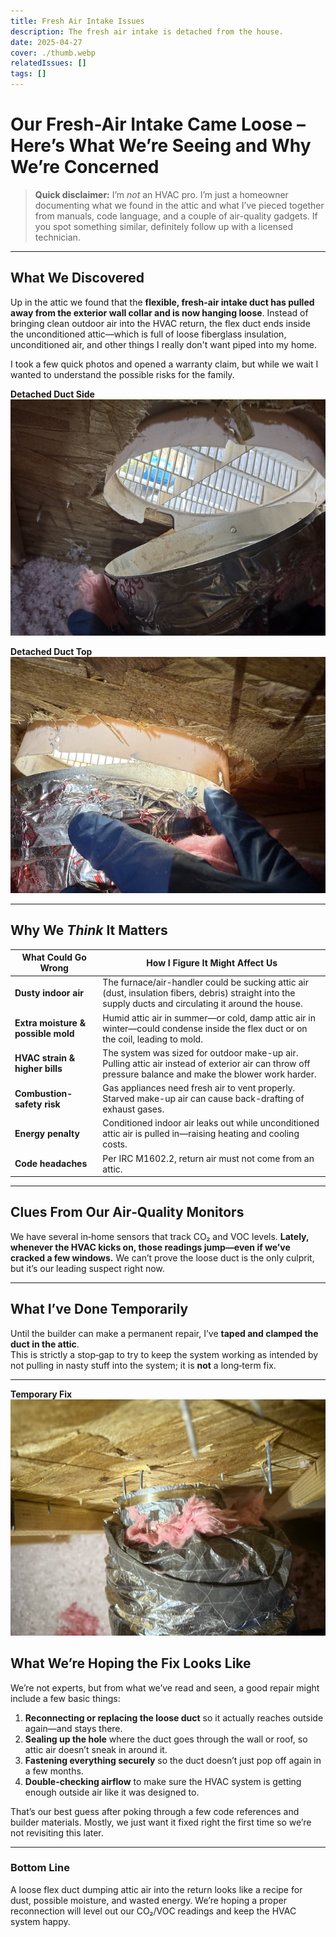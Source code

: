 ```yaml
---
title: Fresh Air Intake Issues
description: The fresh air intake is detached from the house.
date: 2025-04-27
cover: ./thumb.webp
relatedIssues: []
tags: []
---
```

# Our Fresh-Air Intake Came Loose – Here’s What We’re Seeing and Why We’re Concerned

> **Quick disclaimer:** I’m *not* an HVAC pro. I’m just a homeowner documenting what we found in the attic and what I’ve pieced together from manuals, code language, and a couple of air-quality gadgets. If you spot something similar, definitely follow up with a licensed technician.

---

## What We Discovered

Up in the attic we found that the **flexible, fresh-air intake duct has pulled away from the exterior wall collar and is now hanging loose**. Instead of bringing clean outdoor air into the HVAC return, the flex duct ends inside the unconditioned attic—which is full of loose fiberglass insulation, unconditioned air, and other things I really don't want piped into my home.

I took a few quick photos and opened a warranty claim, but while we wait I wanted to understand the possible risks for the family.

**Detached Duct Side**
![detached duct side](./detached-duct.png)

**Detached Duct Top**
![detached duct top](./detached-duct-2.png)

---

## Why We *Think* It Matters

| What Could Go Wrong                | How I Figure It Might Affect Us                                                                                                                          |
| ---------------------------------- | -------------------------------------------------------------------------------------------------------------------------------------------------------- |
| **Dusty indoor air**               | The furnace/air-handler could be sucking attic air (dust, insulation fibers, debris) straight into the supply ducts and circulating it around the house. |
| **Extra moisture & possible mold** | Humid attic air in summer—or cold, damp attic air in winter—could condense inside the flex duct or on the coil, leading to mold.                         |
| **HVAC strain & higher bills**     | The system was sized for outdoor make-up air. Pulling attic air instead of exterior air can throw off pressure balance and make the blower work harder.  |
| **Combustion-safety risk**         | Gas appliances need fresh air to vent properly. Starved make-up air can cause back-drafting of exhaust gases.                                            |
| **Energy penalty**                 | Conditioned indoor air leaks out while unconditioned attic air is pulled in—raising heating and cooling costs.                                           |
| **Code headaches**                 | Per IRC M1602.2, return air must not come from an attic.                                                                                                 |

---

## Clues From Our Air‑Quality Monitors

We have several in‑home sensors that track CO₂ and VOC levels. **Lately, whenever the HVAC kicks on, those readings jump—even if we’ve cracked a few windows.** We can’t prove the loose duct is the only culprit, but it’s our leading suspect right now.

---

## What I’ve Done Temporarily

Until the builder can make a permanent repair, I’ve **taped and clamped the duct in the attic**.  
This is strictly a stop‑gap to try to keep the system working as intended by not pulling in nasty stuff into the system; it is **not** a long‑term fix.

---

**Temporary Fix**
![temporary fix](./detached-duct-temporary-fix.png)

## What We’re Hoping the Fix Looks Like

We’re not experts, but from what we’ve read and seen, a good repair might include a few basic things:

1. **Reconnecting or replacing the loose duct** so it actually reaches outside again—and stays there.
2. **Sealing up the hole** where the duct goes through the wall or roof, so attic air doesn’t sneak in around it.
3. **Fastening everything securely** so the duct doesn’t just pop off again in a few months.
4. **Double-checking airflow** to make sure the HVAC system is getting enough outside air like it was designed to.

That’s our best guess after poking through a few code references and builder materials. Mostly, we just want it fixed right the first time so we’re not revisiting this later.

---

### Bottom Line
A loose flex duct dumping attic air into the return looks like a recipe for dust, possible moisture, and wasted energy. We’re hoping a proper reconnection will level out our CO₂/VOC readings and keep the HVAC system happy.
